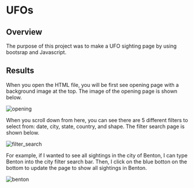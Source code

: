 # UFOs
## Overview
The purpose of this project was to make a UFO sighting page by using bootsrap and Javascript. 

## Results
When you open the HTML file, you will be first see opening page with a background image at the top. The image of the opening page is shown below.

![opening](https://user-images.githubusercontent.com/80054925/120112128-310afe00-c13a-11eb-89eb-4b9b850a3fc4.png)

When you scroll down from here, you can see there are 5 different filters to select from: date, city, state, country, and shape. The filter search page is shown below.

![filter_search](https://user-images.githubusercontent.com/80054925/120112287-d2924f80-c13a-11eb-8376-70a38717579f.png)

For example, if I wanted to see all sightings in the city of Benton, I can type Benton into the city filter search bar. Then, I click on the blue botton on the bottom to update the page to show all sightings in Benton.

![benton](https://user-images.githubusercontent.com/80054925/120112409-51878800-c13b-11eb-8ec4-5c2f44400568.png)
